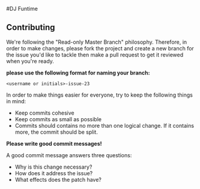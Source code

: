 #DJ Funtime

## Contributing
We're following the "Read-only Master Branch" philosophy. Therefore, in order to make changes, please fork the project and create a new branch for the issue you'd like to tackle then make a pull request to get it reviewed when you're ready.

**please use the following format for naming your branch:**
```
<username or initials>-issue-23
```

In order to make things easier for everyone, try to keep the following things in mind:
- Keep commits cohesive
- Keep commits as small as possible
- Commits should contains no more than one logical change. If it contains more, the commit should be split.

**Please write good commit messages!**

A good commit message answers three questions:
- Why is this change necessary?
- How does it address the issue?
- What effects does the patch have?
